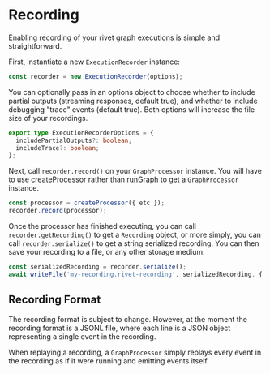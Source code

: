 # Recording

Enabling recording of your rivet graph executions is simple and straightforward.

First, instantiate a new `ExecutionRecorder` instance:

```ts
const recorder = new ExecutionRecorder(options);
```

You can optionally pass in an options object to choose whether to include partial outputs (streaming responses, default true), and whether to include debugging "trace" events (default true). Both options will increase the file size of your recordings.

```ts
export type ExecutionRecorderOptions = {
  includePartialOutputs?: boolean;
  includeTrace?: boolean;
};
```

Next, call `recorder.record()` on your `GraphProcessor` instance. You will have to use [createProcessor](./node/createProcessor.mdx) rather than [runGraph](./node/runGraph.mdx) to get a `GraphProcessor` instance.

```ts
const processor = createProcessor({ etc });
recorder.record(processor);
```

Once the processor has finished executing, you can call `recorder.getRecording()` to get a `Recording` object, or more simply, you can call `recorder.serialize()` to get a string serialized recording. You can then save your recording to a file, or any other storage medium:

```ts
const serializedRecording = recorder.serialize();
await writeFile('my-recording.rivet-recording', serializedRecording, { encoding: 'utf8' });
```

## Recording Format

The recording format is subject to change. However, at the moment the recording format is a JSONL file, where each line is a JSON object representing a single event in the recording.

When replaying a recording, a `GraphProcessor` simply replays every event in the recording as if it were running and emitting events itself.
